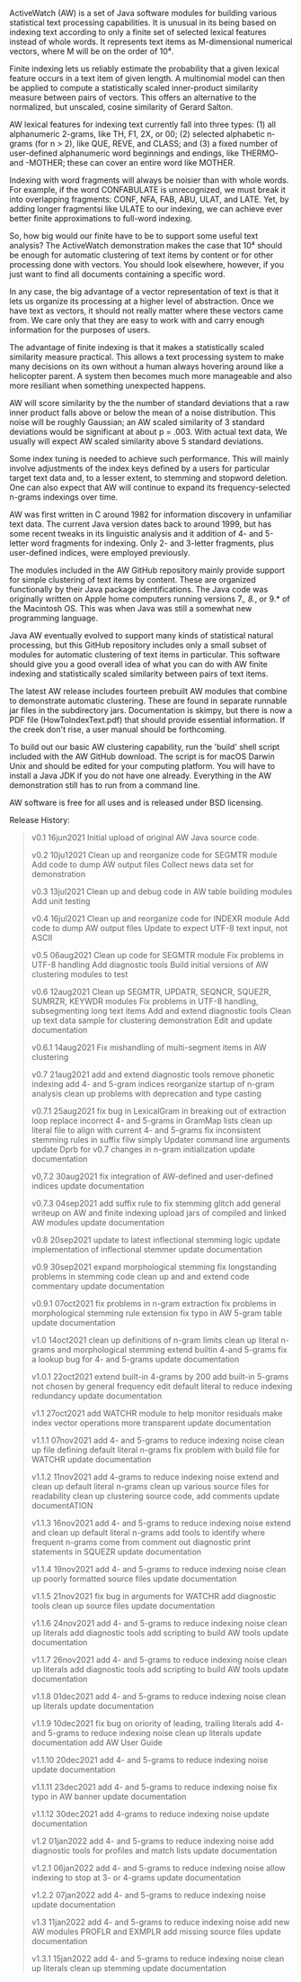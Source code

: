 ActiveWatch (AW) is a set of Java software modules for building various
statistical text processing capabilities. It is unusual in its being based
on indexing text according to only a finite set of selected lexical
features instead of whole words. It represents text items as M-dimensional
numerical vectors, where M will be on the order of 10⁴.

Finite indexing lets us reliably estimate the probability that a given
lexical feature occurs in a text item of given length. A multinomial
model can then be applied to compute a statistically scaled inner-product
similarity measure between pairs of vectors. This offers an alternative
to the normalized, but unscaled, cosine similarity of Gerard Salton.

AW lexical features for indexing text currently fall into three types: 
(1) all alphanumeric 2-grams, like TH, F1, 2X, or 00; (2) selected
alphabetic n-grams (for n > 2), like QUE, REVE, and CLASS; and (3) a
fixed number of user-defined alphanumeric word beginnings and endings,
like THERMO- and -MOTHER; these can cover an entire word like MOTHER.

Indexing with word fragments will always be noisier than with whole
words. For example, if the word CONFABULATE is unrecognized, we must
break it into overlapping fragments: CONF, NFA, FAB, ABU, ULAT, and
LATE. Yet, by adding longer fragmentsi like ULATE to our indexing, we
can achieve ever better finite approximations to full-word indexing.

So, how big would our finite have to be to support some useful text
analysis? The ActiveWatch demonstration makes the case that 10⁴ should
be enough for automatic clustering of text items by content or for
other processing done with vectors. You should look elsewhere, however,
if you just want to find all documents containing a specific word.

In any case, the big advantage of a vector representation of text is
that it lets us organize its processing at a higher level of
abstraction. Once we have text as vectors, it should not really matter
where these vectors came from. We care only that they are easy to work
with and carry enough information for the purposes of users.

The advantage of finite indexing is that it makes a statistically scaled
similarity measure practical. This allows a text processing system to
make many decisions on its own without a human always hovering around like
a helicopter parent. A system then becomes much more manageable and also
more resiliant when something unexpected happens.

AW will score similarity by the the number of standard deviations that a
raw inner product falls above or below the mean of a noise distribution.
This noise will be roughly Gaussian; an AW scaled similarity of 3 standard
deviations would be significant at about p = .003. With actual text data,
We usually will expect AW scaled similarity above 5 standard deviations.

Some index tuning is needed to achieve such performance. This will mainly
involve adjustments of the index keys defined by a users for particular
target text data and, to a lesser extent, to stemming and stopword deletion.
One can also expect that AW will continue to expand its frequency-selected
n-grams indexings over time.

AW was first written in C around 1982 for information discovery in unfamiliar
text data. The current Java version dates back to around 1999, but has some
recent tweaks in its linguistic analysis and it addition of 4- and 5-letter
word fragments for indexing. Only 2- and 3-letter fragments, plus user-defined
indices, were employed previously. 

The modules included in the AW GitHub repository mainly provide support for
simple clustering of text items by content. These are organized functionally
by their Java package identifications. The Java code was originally written on
Apple home computers running versions 7.*, 8.*, or 9.* of the Macintosh OS.
This was when Java was still a somewhat new programming language.

Java AW eventually evolved to support many kinds of statistical natural
processing, but this GitHub repository includes only a small subset of modules
for automatic clustering of text items in particular. This software should
give you a good overall idea of what you can do with AW finite indexing and
statistically scaled similarity between pairs of text items.

The latest AW release includes fourteen prebuilt AW modules that combine to
demonstrate automatic clustering. These are found in separate runnable jar
files in the subdirectory jars. Documentation is skimpy, but there is now
a PDF file (HowToIndexText.pdf) that should provide essential information. If
the creek don't rise, a user manual should be forthcoming.

To build out our basic AW clustering capability, run the 'build' shell script
included with the AW GitHub download. The script is for macOS Darwin Unix
and should be edited for your computing platform. You will have to install a
Java JDK if you do not have one already. Everything in the AW demonstration
still has to run from a command line.

AW software is free for all uses and is released under BSD licensing.

Release History:

> v0.1    16jun2021  Initial upload of original AW Java source code.
> 
> v0.2    10ju12021  Clean up and reorganize code for SEGMTR module
>                    Add code to dump AW output files
>                    Collect news data set for demonstration
> 
> v0.3    13jul2021  Clean up and debug code in AW table building modules
>                    Add unit testing
> 
> v0.4    16jul2021  Clean up and reorganize code for INDEXR module
>                    Add code to dump AW output files
>                    Update to expect UTF-8 text input, not ASCII
> 
> v0.5    06aug2021  Clean up code for SEGMTR module
>                    Fix problems in UTF-8 handling
>                    Add diagnostic tools
>                    Build initial versions of AW clustering modules to test
> 
> v0.6    12aug2021  Clean up SEGMTR, UPDATR, SEQNCR, SQUEZR, SUMRZR, KEYWDR modules
>                    Fix problems in UTF-8 handling, subsegmenting long text items
>                    Add and extend diagnostic tools
>                    Clean up text data sample for clustering demonstration
>                    Edit and update documentation
> 
> v0.6.1  14aug2021  Fix mishandling of multi-segment items in AW clustering
> 
> v0.7    21aug2021  add and extend diagnostic tools
>                    remove phonetic indexing
>                    add 4- and 5-gram indices
>                    reorganize startup of n-gram analysis
>                    clean up problems with deprecation and type casting
> 
> v0.7.1  25aug2021  fix bug in LexicalGram in breaking out of extraction loop
>                    replace incorrect 4- and 5-grams in GramMap lists
>                    clean up literal file to align with current 4- and 5-grams
>                    fix inconsistent stemming rules in suffix filw
>                    simply Updater command line arguments
>                    update Dprb for v0.7 changes in n-gram initialization
>                    update documentation
> 
> v0,7.2  30aug2021  fix integration of AW-defined and user-defined indices
>                    update documentation
> 
> v0.7.3  04sep2021  add suffix rule to fix stemming glitch
>                    add general writeup on AW and finite indexing
>                    upload jars of compiled and linked AW modules
>                    update documentation
> 
> v0.8    20sep2021  update to latest inflectional stemming logic
>                    update implementation of inflectional stemmer
>                    update documentation
> 
> v0.9    30sep2021  expand morphological stemming
>                    fix longstanding problems in stemming code
>                    clean up and and extend code commentary
>                    update documentation
> 
> v0.9.1  07oct2021  fix problems in n-gram extraction
>                    fix problems in morphological stemming rule extension
>                    fix typo in AW 5-gram table
>                    update documentation
> 
> v1.0    14oct2021  clean up definitions of n-gram limits
>                    clean up literal n-grams and morphological stemming
>                    extend builtin 4-and 5-grams
>                    fix a lookup bug for 4- and 5-grams
>                    update documentation
> 
> v1.0.1  22oct2021  extend built-in 4-grams by 200
>                    add built-in 5-grams not chosen by general frequency
>                    edit default literal to reduce indexing redundancy
>                    update documentation
> 
> v1.1    27oct2021  add WATCHR module to help monitor residuals
>                    make index vector operations more transparent
>                    update documentation
> 
> v1.1.1  07nov2021  add 4- and 5-grams to reduce indexing noise
>                    clean up file defining default literal n-grams
>                    fix problem with build file for WATCHR
>                    update documentation
> 
> v1.1.2  11nov2021  add 4-grams to reduce indexing noise
>                    extend and clean up default literal n-grams
>                    clean up various source files for readability
>                    clean up clustering source code, add comments
>                    update documentATION
> 
> v1.1.3  16nov2021  add 4- and 5-grams to reduce indexing noise
>                    extend and clean up default literal n-grams
>                    add tools to identify where frequent n-grams come from
>                    comment out diagnostic print statements in SQUEZR
>                    update documentation
> 
> v1.1.4  19nov2021  add 4- and 5-grams to reduce indexing noise
>                    clean up poorly formatted source files
>                    update documentation
> 
> v1.1.5  21nov2021  fix bug in arguments for WATCHR
>                    add diagnostic tools
>                    clean up source files
>                    update documentation
> 
> v1.1.6  24nov2021  add 4- and 5-grams to reduce indexing noise
>                    clean up literals
>                    add diagnostic tools
>                    add scripting to build AW tools
>                    update documentation
> 
> v1.1.7  26nov2021  add 4- and 5-grams to reduce indexing noise
>                    clean up literals
>                    add diagnostic tools
>                    add scripting to build AW tools
>                    update documentation
> 
> v1.1.8  01dec2021  add 4- and 5-grams to reduce indexing noise
>                    clean up literals
>                    update documentation
> 
> v1.1.9  10dec2021  fix bug on oriority of leading, trailing literals
>                    add 4- and 5-grams to reduce indexing noise
>                    clean up literals
>                    update documentation
>                    add AW User Guide
> 
> v1.1.10 20dec2021  add 4- and 5-grams to reduce indexing noise
>                    update documentation 
> 
> v1.1.11 23dec2021  add 4- and 5-grams to reduce indexing noise
>                    fix typo in AW banner
>                    update documentation
> 
> v1.1.12 30dec2021  add 4-grams to reduce indexing noise
>                    update documentation
> 
> v1.2    01jan2022  add 4- and 5-grams to reduce indexing noise
>                    add diagnostic tools for profiles and match lists
>                    update documentation
> 
> v1.2.1  06jan2022  add 4- and 5-grams to reduce indexing noise
>                    allow indexing to stop at 3- or 4-grams
>                    update documentation
> 
> v1.2.2  07jan2022  add 4- and 5-grams to reduce indexing noise
>                    update documentation
> 
> v1.3    11jan2022  add 4- and 5-grams to reduce indexing noise
>                    add new AW modules PROFLR and EXMPLR
>                    add missing source files
>                    update documentation
> 
> v1.3.1  15jan2022  add 4- and 5-grams to reduce indexing noise
>                    clean up literals
>                    clean up stemming
>                    update documentation
